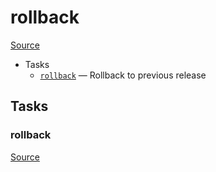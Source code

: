 <!-- DO NOT EDIT THIS FILE! -->
<!-- Instead edit recipe/deploy/rollback.php -->
<!-- Then run bin/docgen -->

# rollback

[Source](/recipe/deploy/rollback.php)



* Tasks
  * [`rollback`](#rollback) — Rollback to previous release


## Tasks
### rollback
[Source](https://github.com/deployphp/deployer/search?q=rollback+in%3Afile+language%3Aphp+path%3Arecipe%2Fdeploy+filename%3Arollback.php)




